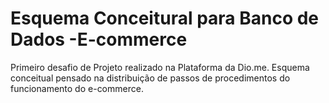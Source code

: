 # Esquema Conceitural para Banco de Dados -E-commerce
Primeiro desafio de Projeto realizado na Plataforma da Dio.me. Esquema conceitual pensado na distribuição de passos de procedimentos do funcionamento do e-commerce.
